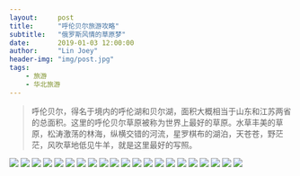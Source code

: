 ```yaml
---
layout:     post
title:      "呼伦贝尔旅游攻略"
subtitle:   "俄罗斯风情的草原梦"
date:       2019-01-03 12:00:00
author:     "Lin Joey"
header-img: "img/post.jpg"
tags:
    - 旅游
    - 华北旅游
---
```

>呼伦贝尔，得名于境内的呼伦湖和贝尔湖，面积大概相当于山东和江苏两省的总面积。这里的呼伦贝尔草原被称为世界上最好的草原。水草丰美的草原，松涛激荡的林海，纵横交错的河流，星罗棋布的湖泊，天苍苍，野茫茫，风吹草地低见牛羊，就是这里最好的写照。

![](https://linjoey-image.oss-cn-beijing.aliyuncs.com/我是驴友-呼伦贝尔_页面_01.jpg)
![](https://linjoey-image.oss-cn-beijing.aliyuncs.com/我是驴友-呼伦贝尔_页面_02.jpg)
![](https://linjoey-image.oss-cn-beijing.aliyuncs.com/我是驴友-呼伦贝尔_页面_03.jpg)
![](https://linjoey-image.oss-cn-beijing.aliyuncs.com/我是驴友-呼伦贝尔_页面_04.jpg)
![](https://linjoey-image.oss-cn-beijing.aliyuncs.com/我是驴友-呼伦贝尔_页面_05.jpg)
![](https://linjoey-image.oss-cn-beijing.aliyuncs.com/我是驴友-呼伦贝尔_页面_06.jpg)
![](https://linjoey-image.oss-cn-beijing.aliyuncs.com/我是驴友-呼伦贝尔_页面_07.jpg)
![](https://linjoey-image.oss-cn-beijing.aliyuncs.com/我是驴友-呼伦贝尔_页面_08.jpg)
![](https://linjoey-image.oss-cn-beijing.aliyuncs.com/我是驴友-呼伦贝尔_页面_09.jpg)
![](https://linjoey-image.oss-cn-beijing.aliyuncs.com/我是驴友-呼伦贝尔_页面_10.jpg)
![](https://linjoey-image.oss-cn-beijing.aliyuncs.com/我是驴友-呼伦贝尔_页面_11.jpg)
![](https://linjoey-image.oss-cn-beijing.aliyuncs.com/我是驴友-呼伦贝尔_页面_12.jpg)
![](https://linjoey-image.oss-cn-beijing.aliyuncs.com/我是驴友-呼伦贝尔_页面_13.jpg)
![](https://linjoey-image.oss-cn-beijing.aliyuncs.com/我是驴友-呼伦贝尔_页面_14.jpg)
![](https://linjoey-image.oss-cn-beijing.aliyuncs.com/我是驴友-呼伦贝尔_页面_15.jpg)
![](https://linjoey-image.oss-cn-beijing.aliyuncs.com/我是驴友-呼伦贝尔_页面_16.jpg)
![](https://linjoey-image.oss-cn-beijing.aliyuncs.com/我是驴友-呼伦贝尔_页面_17.jpg)
![](https://linjoey-image.oss-cn-beijing.aliyuncs.com/我是驴友-呼伦贝尔_页面_18.jpg)
![](https://linjoey-image.oss-cn-beijing.aliyuncs.com/我是驴友-呼伦贝尔_页面_19.jpg)
![](https://linjoey-image.oss-cn-beijing.aliyuncs.com/我是驴友-呼伦贝尔_页面_20.jpg)
![](https://linjoey-image.oss-cn-beijing.aliyuncs.com/我是驴友-呼伦贝尔_页面_21.jpg)
